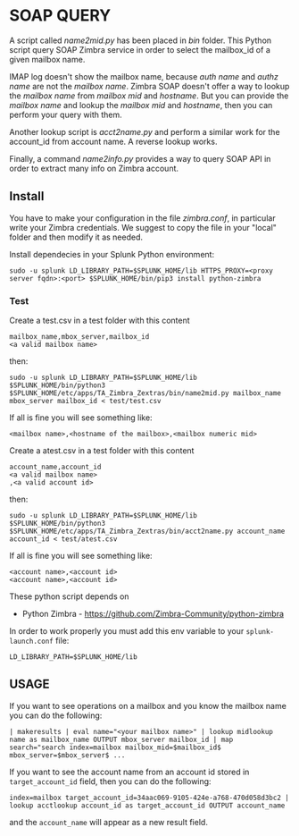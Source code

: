 # SOAP QUERY

A script called _name2mid.py_ has been placed in *bin* folder. This Python script query SOAP Zimbra service in order
to select the mailbox_id of a given mailbox name.

IMAP log doesn't show the mailbox name, because _auth name_ and _authz name_ are not the _mailbox name_.
Zimbra SOAP doesn't offer a way to lookup the _mailbox name_ from _mailbox mid_ and _hostname_.
But you can provide the _mailbox name_ and lookup the _mailbox mid_ and _hostname_, then you can perform your query with them.

Another lookup script is _acct2name.py_ and perform a similar work for the account_id from account name. A reverse lookup works.

Finally, a command _name2info.py_ provides a way to query SOAP API in order to extract many info on Zimbra account.

## Install

You have to make your configuration in the file *zimbra.conf*, in particular write your Zimbra credentials.
We suggest to copy the file in your "local" folder and then modify it as needed.

Install dependecies in your Splunk Python environment:

`sudo -u splunk LD_LIBRARY_PATH=$SPLUNK_HOME/lib HTTPS_PROXY=<proxy server fqdn>:<port> $SPLUNK_HOME/bin/pip3 install python-zimbra`

### Test

Create a test.csv in a test folder with this content

```
mailbox_name,mbox_server,mailbox_id
<a valid mailbox name>
```

then:

```
sudo -u splunk LD_LIBRARY_PATH=$SPLUNK_HOME/lib $SPLUNK_HOME/bin/python3 $SPLUNK_HOME/etc/apps/TA_Zimbra_Zextras/bin/name2mid.py mailbox_name mbox_server mailbox_id < test/test.csv
```

If all is fine you will see something like:

```
<mailbox name>,<hostname of the mailbox>,<mailbox numeric mid>
```

Create a atest.csv in a test folder with this content

```
account_name,account_id
<a valid mailbox name>
,<a valid account id>
```

then:

```
sudo -u splunk LD_LIBRARY_PATH=$SPLUNK_HOME/lib $SPLUNK_HOME/bin/python3 $SPLUNK_HOME/etc/apps/TA_Zimbra_Zextras/bin/acct2name.py account_name account_id < test/atest.csv
```

If all is fine you will see something like:

```
<account name>,<account id>
<account name>,<account id>
```


These python script depends on

- Python Zimbra - https://github.com/Zimbra-Community/python-zimbra

In order to work properly you must add this env variable to your `splunk-launch.conf` file:

```
LD_LIBRARY_PATH=$SPLUNK_HOME/lib
```

## USAGE

If you want to see operations on a mailbox and you know the mailbox name you can do the following:

`| makeresults | eval name="<your mailbox name>" | lookup midlookup name as mailbox_name OUTPUT mbox_server mailbox_id | map search="search index=mailbox mailbox_mid=$mailbox_id$ mbox_server=$mbox_server$ ...`


If you want to see the account name from an account id stored in `target_account_id` field, then you can do the following:

`index=mailbox target_account_id=34aac069-9105-424e-a768-470d058d3bc2 | lookup acctlookup account_id as target_account_id OUTPUT account_name`

and the `account_name` will appear as a new result field.
